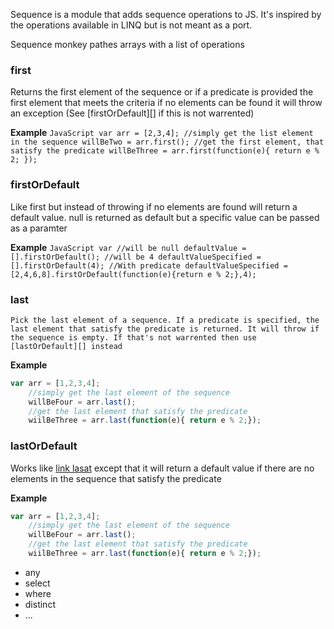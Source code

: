 Sequence is a module that adds sequence operations to JS. It's inspired by the operations available in LINQ
but is not meant as a port. 

Sequence monkey pathes arrays with a list of operations

### first ###
Returns the first element of the sequence or if a predicate is provided the first element that meets the criteria
if no elements can be found it will throw an exception (See [firstOrDefault][] if this is not warrented)

**Example**
    ```JavaScript
    var arr = [2,3,4];
         //simply get the list element in the sequence
         willBeTwo = arr.first();
         //get the first element, that satisfy the predicate
         willBeThree = arr.first(function(e){ return e % 2; });
    ```
### firstOrDefault ###
Like first but instead of throwing if no elements are found will return a default value. null is returned as default but a specific value can be passed as a paramter
    
**Example**
    ```JavaScript
    var //will be null
        defaultValue = [].firstOrDefault();
        //will be 4
        defaultValueSpecified = [].firstOrDefault(4);
        //With predicate
        defaultValueSpecified = [2,4,6,8].firstOrDefault(function(e){return e % 2;},4);
    ```
### <a name="last"></a>last ###
    Pick the last element of a sequence. If a predicate is specified, the last element that satisfy the predicate is returned. It will throw if the sequence is empty. If that's not warrented then use [lastOrDefault][] instead

**Example**
   ```JavaScript
   var arr = [1,2,3,4];
       //simply get the last element of the sequence
       willBeFour = arr.last();
       //get the last element that satisfy the predicate
       wiilBeThree = arr.last(function(e){ return e % 2;});
   ```
### lastOrDefault ###
   
Works like [link lasat](#last) except that it will return a default value if there are no elements in the sequence that satisfy the predicate

**Example**
   ```JavaScript
   var arr = [1,2,3,4];
       //simply get the last element of the sequence
       willBeFour = arr.last();
       //get the last element that satisfy the predicate
       wiilBeThree = arr.last(function(e){ return e % 2;});
   ```
   
- any
- select
- where
- distinct 
- ...
 



